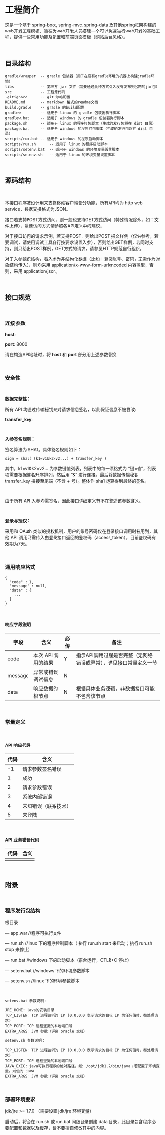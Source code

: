 工程简介
========

这是一个基于 spring-boot, spring-mvc, spring-data
及其他spring框架构建的web开发工程模板，旨在为web开发人员搭建一个可以快速进行web开发的基础工程，提供一些常用功能及配置和前端页面模板（网站后台风格）。

 

目录结构
--------

~~~~~~~~~~~~~~~~~~~~~~~~~~~~~~~~~~~~~~~~~~~~~~~~~~~~~~~~~~~~~~~~~~~~~~~~~~~~~~~~
gradle/wrapper  -- gradle 包装器（用于在没有gradle环境的机器上构建gradle环境）
libs            -- 第三方 jar 文件（需要通过此种方式引入没有发布到公网的jar包）
src             -- 工程源代码
.gitignore      -- git 忽略配置
README.md       -- markdown 格式的readme文档
build.gradle    -- gradle 的build配置
gradlew         -- 适用于 linux 的 gradle 包装器执行脚本
gradlew.bat     -- 适用于 windows 的 gradle 包装器执行脚本
package.sh      -- 适用于 linux 的程序打包脚本（生成的发行包将在 dist 目录）
package.bat     -- 适用于 windows 的程序打包脚本（生成的发行包将在 dist 目录）
scripts/run.bat -- 适用于 windows 的程序启动脚本
scripts/run.sh      -- 适用于 linux 的程序启动脚本
scripts/setenv.bat  -- 适用于 windows 的环境变量设置脚本
scripts/setenv.sh   -- 适用于 linux 的环境变量设置脚本
~~~~~~~~~~~~~~~~~~~~~~~~~~~~~~~~~~~~~~~~~~~~~~~~~~~~~~~~~~~~~~~~~~~~~~~~~~~~~~~~

 

源码结构
--------

 

本接口程序被设计用来支撑移动客户端部分功能，所有API均为 http web
service，数据交换格式为JSON。

接口若支持POST方式访问，则一般也支持GET方式访问（特殊情况除外，如：文件上传），最佳访问方式请参照各API定义中的建议。

对于接口访问的请求示例，若支持POST，则给出POST
报文样例（仅供参考，若要调试，请使用调试工具自行按要求设置入参），否则给出GET样例，若同时支持，则只给出POST样例，GET方式的请求，请参见HTTP规范自行组织。

对于入参组织结构，若入参为非结构化数据（比如：登录账号、密码，无需作为对象结构传入），则均采用
application/x-www-form-urlencoded 内容类型，否则，采用 application/json。

 

接口规范
--------

 

### 连接参数

**host**:

**port**: 8000

请在构造API地址时，将 **host** 和 **port** 部分用上述参数替换

 

### 安全性

 

**数据完整性：**

所有 API 均通过传输秘钥来对请求信息签名，以此保证信息不被篡改:

**transfer\_key**:

 

**入参签名规则：**

签名算法为 SHA1。具体签名规则如下：

~~~~~~~~~~~~~~~~~~~~~~~~~~~~~~~~~~~~~~~~~~~~~~~~~~~~~~~~~~~~~~~~~~~~~~~~~~~~~~~~
sign = sha1( (k1=v1&k2=v2...) + transfer_key )
~~~~~~~~~~~~~~~~~~~~~~~~~~~~~~~~~~~~~~~~~~~~~~~~~~~~~~~~~~~~~~~~~~~~~~~~~~~~~~~~

其中，k1=v1&k2=v2... 为参数键值列表，列表中的每一项格式为
“键=值”，列表项需要根据键名升序排列，然后用 “&” 进行连接。最后将数据传输秘钥
transfer\_key 拼接至尾端（不含 + 号）。整体作 sha1 运算得到最终的签名。

 

由于所有 API 入参均需签名，因此接口详细定义节不在赘述该参数含义。

 

**登录与授权：**

采用和 OAuth 类似的授权机制，用户的账号密码仅在登录接口调用时被用到，其他 API
调用只需传入由登录接口返回的鉴权码（access\_token），目前鉴权码有效期为7天。

 

### 通用响应格式

~~~~~~~~~~~~~~~~~~~~~~~~~~~~~~~~~~~~~~~~~~~~~~~~~~~~~~~~~~~~~~~~~~~~~~~~~~~~~~~~
{
  "code" : 1,
  "message" : null,
  "data" : {
    ...
  }
}
~~~~~~~~~~~~~~~~~~~~~~~~~~~~~~~~~~~~~~~~~~~~~~~~~~~~~~~~~~~~~~~~~~~~~~~~~~~~~~~~

 

#### 响应字段说明

| **字段** | **含义**            | **必传** | **备注**                                                          |
|----------|---------------------|----------|-------------------------------------------------------------------|
| code     | 本次 API 调用的结果 | Y        | 指示API调用过程是否完整（无网络错误或异常），详见接口常量定义一节 |
| message  | 异常或错误调试信息  | N        |                                                                   |
| data     | 响应数据的根节点    | N        | 根据具体业务逻辑，非数据接口可能不包含该节点                      |

 

### 常量定义

 

#### API 响应代码

| **代码** | **含义**             |
|----------|----------------------|
| \-1      | 请求参数签名错误     |
| 1        | 成功                 |
| 2        | 请求参数错误         |
| 3        | 系统内部错误         |
| 4        | 未知错误（联系技术） |
| 5        | 未登陆               |

 

#### API 业务错误代码

| 代码 | 含义 |
|------|------|
|      |      |

 

附录
----

 

### 程序发行包结构

根目录

— app.war //程序可执行文件

— run.sh //linux 下的程序控制脚本（ 执行 run.sh start 来启动；执行 run.sh stop
来停止）

— run.bat //windows 下的启动脚本（前台运行，CTLR+C 停止）

— setenv.bat //windows 下的环境参数脚本

— setenv.sh //linux 下的环境参数脚本

 

~~~~~~~~~~~~~~~~~~~~~~~~~~~~~~~~~~~~~~~~~~~~~~~~~~~~~~~~~~~~~~~~~~~~~~~~~~~~~~~~
setenv.bat 参数说明:

JRE_HOME: java的安装目录
TCP_LISTEN: TCP 进程监听的 IP (0.0.0.0 表示请求的目标 IP 为任何值时，都处理请求)  
TCP_PORT: TCP 进程坚挺的本地端口号  
EXTRA_ARGS: JVM 参数（详见 oracle 文档）
~~~~~~~~~~~~~~~~~~~~~~~~~~~~~~~~~~~~~~~~~~~~~~~~~~~~~~~~~~~~~~~~~~~~~~~~~~~~~~~~

~~~~~~~~~~~~~~~~~~~~~~~~~~~~~~~~~~~~~~~~~~~~~~~~~~~~~~~~~~~~~~~~~~~~~~~~~~~~~~~~
setenv.sh 参数说明：

TCP_LISTEN: TCP 进程监听的 IP (0.0.0.0 表示请求的目标 IP 为任何值时，都处理请求)
TCP_PORT: TCP 进程坚挺的本地端口号
JAVA_EXEC: java可执行程序的绝对路径，如: /opt/jdk1.7/bin/java；若配置了环境变量，则值为 java
EXTRA_ARGS: JVM 参数（详见 oracle 文档）
~~~~~~~~~~~~~~~~~~~~~~~~~~~~~~~~~~~~~~~~~~~~~~~~~~~~~~~~~~~~~~~~~~~~~~~~~~~~~~~~

 

### 部署环境要求

jdk/jre \>= 1.7.0 （需要设置 jdk/jre 环境变量）

启动后，将会在 run.sh 或 run.bat 同级目录创建 data
目录，此目录包含程序必要配置和数据以及缓存，请不要擅自修改其中的内容。
